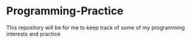 # Programming-Practice
This repository will be for me to keep track of some of my programming interests and practice
